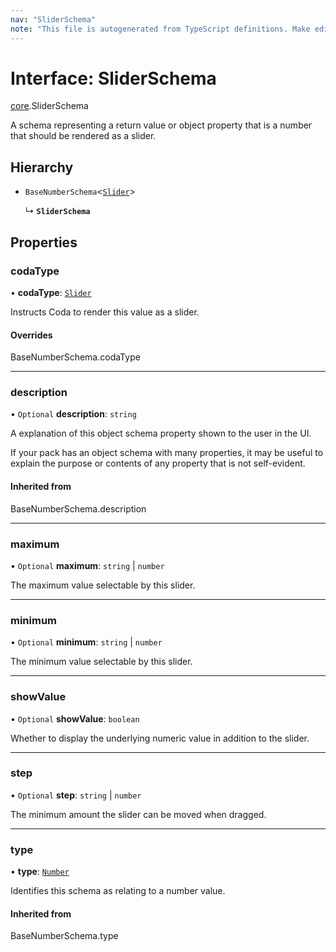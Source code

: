 ```yaml
---
nav: "SliderSchema"
note: "This file is autogenerated from TypeScript definitions. Make edits to the comments in the TypeScript file and then run `make docs` to regenerate this file."
---
```

# Interface: SliderSchema

[core](../modules/core.md).SliderSchema

A schema representing a return value or object property that is a number that should
be rendered as a slider.

## Hierarchy

- `BaseNumberSchema`<[`Slider`](../enums/core.ValueHintType.md#slider)\>

  ↳ **`SliderSchema`**

## Properties

### codaType

• **codaType**: [`Slider`](../enums/core.ValueHintType.md#slider)

Instructs Coda to render this value as a slider.

#### Overrides

BaseNumberSchema.codaType

___

### description

• `Optional` **description**: `string`

A explanation of this object schema property shown to the user in the UI.

If your pack has an object schema with many properties, it may be useful to
explain the purpose or contents of any property that is not self-evident.

#### Inherited from

BaseNumberSchema.description

___

### maximum

• `Optional` **maximum**: `string` \| `number`

The maximum value selectable by this slider.

___

### minimum

• `Optional` **minimum**: `string` \| `number`

The minimum value selectable by this slider.

___

### showValue

• `Optional` **showValue**: `boolean`

Whether to display the underlying numeric value in addition to the slider.

___

### step

• `Optional` **step**: `string` \| `number`

The minimum amount the slider can be moved when dragged.

___

### type

• **type**: [`Number`](../enums/core.ValueType.md#number)

Identifies this schema as relating to a number value.

#### Inherited from

BaseNumberSchema.type
